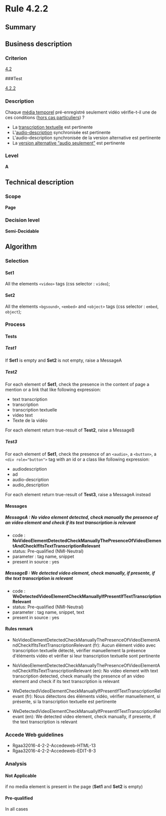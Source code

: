# Rule 4.2.2

## Summary

## Business description

### Criterion

[4.2](http://references.modernisation.gouv.fr/rgaa/criteres.html#crit-4-2)

###Test

[4.2.2](http://references.modernisation.gouv.fr/rgaa/criteres.html#test-4-2-2)

### Description

Chaque <a href="http://references.modernisation.gouv.fr/rgaa/glossaire.html#mdia-temporel-type-son-vido-et-synchronis">m&eacute;dia temporel</a> pr&eacute;-enregistr&eacute; seulement vid&eacute;o v&eacute;rifie-t-il une de ces conditions (<a href="http://references.modernisation.gouv.fr/rgaa/cas-particuliers.html#cp-4-1,4-2,4-3,4-5,4-7,4-9,4-11,4-13" title="Cas particuliers pour le crit&egrave;re 4.2">hors cas particuliers</a>) ? 
 
 * La <a href="http://references.modernisation.gouv.fr/rgaa/glossaire.html#transcription-textuelle-media-temporel">transcription textuelle</a> est pertinente 
 * L'<a href="http://references.modernisation.gouv.fr/rgaa/glossaire.html#audiodescription-synchronise-media-temporel">audio-description</a> synchronis&eacute;e est pertinente 
 * L'audio-description synchronis&eacute;e de la version alternative est pertinente 
 * La <a href="http://references.modernisation.gouv.fr/rgaa/glossaire.html#version-alternative-audio-seulement">version alternative <q>audio seulement</q></a> est pertinente 


### Level

**A**

## Technical description

### Scope

**Page**

### Decision level

**Semi-Decidable**

## Algorithm

### Selection

#### Set1

All the elements `<video>` tags (css selector : `video`);

#### Set2

All the elements `<bgsound>`, `<embed>` and `<object>` tags (css selector : `embed`, `object`);

### Process

#### Tests

##### Test1

If **Set1** is empty and **Set2** is not empty, raise a MessageA

##### Test2

For each element of **Set1**, check the presence in the content of page a mention or a link that like following expression:
 - text transcription
 - transcription 
 - transcription textuelle
 - video text
 - Texte de la vidéo

For each element return true-result of **Test2**, raise a MessageB

##### Test3

For each element of **Set1**, check the presence of an `<audio>`, a `<button>`, a `<div role="button">` tag with an id or a class like following expression:
 - audiodescription
 - ad
 - audio-description
 - audio_description

For each element return true-result of **Test3**, raise a MessageA instead

#### Messages

##### MessageA : No video element detected, check manually the presence of an video element and check if its text transcription is relevant

-    code : **NoVideoElementDetectedCheckManuallyThePresenceOfVideoElementAndCheckIfItsTextTranscriptionRelevant** 
-    status: Pre-qualified (NMI-Neutral)
-    parameter : tag name, snippet
-    present in source : yes

##### MessageB : We detected video element, check manually, if presente, if the text transcription is relevant

-    code : **WeDetectedVideoElementCheckManuallyIfPresentIfTextTranscriptionRelevant** 
-    status: Pre-qualified (NMI-Neutral)
-    parameter : tag name, snippet, text
-    present in source : yes

#### Rules remark

 * NoVideoElementDetectedCheckManuallyThePresenceOfVideoElementAndCheckIfItsTextTranscriptionRelevant (fr): Aucun &eacute;l&eacute;ment vid&eacute;o avec transcription textuelle d&eacute;tect&eacute;, v&eacute;rifier manuellement la pr&eacute;sence d'&eacute;l&eacute;ments vid&eacute;o et v&eacute;rifier si leur transcription textuelle sont pertinente
 * NoVideoElementDetectedCheckManuallyThePresenceOfVideoElementAndCheckIfItsTextTranscriptionRelevant (en): No video element with text transcription detected, check manually the presence of an video element and check if its text transcription is relevant

 * WeDetectedVideoElementCheckManuallyIfPresentIfTextTranscriptionRelevant (fr): Nous d&eacute;tectons des &eacute;l&eacute;ments vid&eacute;o, v&eacute;rifier manuellement, si pr&eacute;sente, si la transcription textuelle est pertinente
 * WeDetectedVideoElementCheckManuallyIfPresentIfTextTranscriptionRelevant (en): We detected video element, check manually, if presente, if the text transcription is relevant

### Accede Web guidelines

 * Rgaa32016-4-2-2-Accedeweb-HTML-13
 * Rgaa32016-4-2-2-Accedeweb-EDIT-8-3

### Analysis

#### Not Applicable

if no media element is present in the page (**Set1** and **Set2** is empty)

#### Pre-qualified

In all cases

